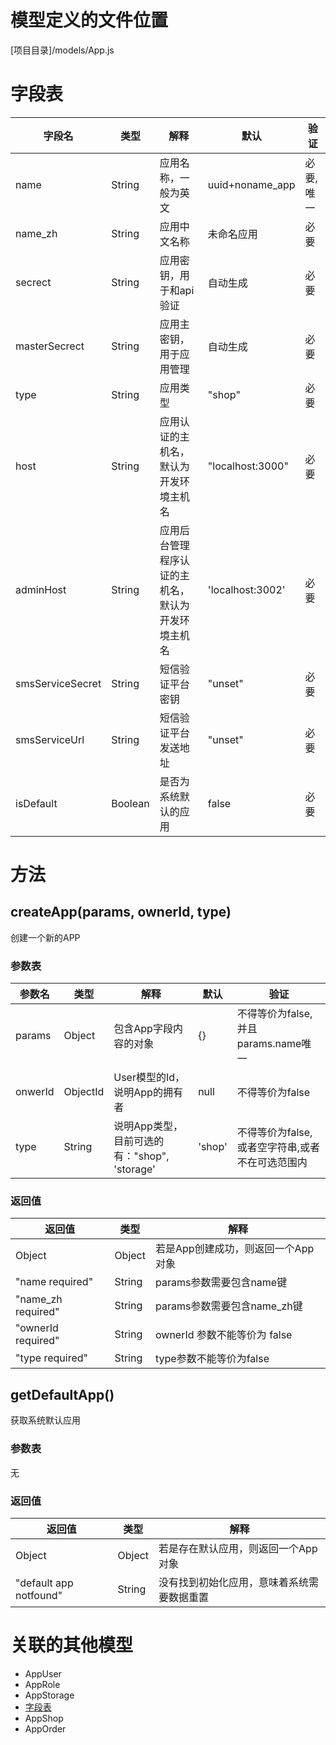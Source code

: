 <!-- TITLE: App模型 -->
<!-- SUBTITLE: 用于处理系统的应用管理 -->
# 模型定义的文件位置
[项目目录]/models/App.js

# 字段表
| 字段名           | 类型   | 解释                                               | 默认             | 验证       |
|------------------|--------|----------------------------------------------------|------------------|------------|
| name             | String | 应用名称，一般为英文                               | uuid+noname_app  | 必要, 唯一 |
| name_zh          | String | 应用中文名称                                       | 未命名应用       | 必要       |
| secrect          | String | 应用密钥，用于和api验证                            | 自动生成         | 必要       |
| masterSecrect    | String | 应用主密钥，用于应用管理                           | 自动生成         | 必要       |
| type             | String | 应用类型                                           | "shop"           | 必要       |
| host             | String | 应用认证的主机名，默认为开发环境主机名             | "localhost:3000" | 必要       |
| adminHost        | String | 应用后台管理程序认证的主机名，默认为开发环境主机名 | 'localhost:3002' | 必要       |
| smsServiceSecret | String | 短信验证平台密钥                                   | "unset"               | 必要       |
| smsServiceUrl    | String | 短信验证平台发送地址                               | "unset"               | 必要       |
| isDefault    | Boolean | 是否为系统默认的应用                               | false               | 必要       |


# 方法

## createApp(params,  ownerId, type)
创建一个新的APP
### 参数表
| 参数名 | 类型     | 解释                                         | 默认   | 验证                                        |
|--------|----------|----------------------------------------------|--------|---------------------------------------------|
| params | Object   | 包含App字段内容的对象                        | {}     | 不得等价为false, 并且params.name唯一            |
| onwerId  | ObjectId | User模型的Id， 说明App的拥有者               | null   | 不得等价为false                                 |
| type   | String   | 说明App类型，目前可选的有："shop", 'storage' | 'shop' | 不得等价为false,或者空字符串,或者不在可选范围内 |


### 返回值
| 返回值             | 类型   | 解释                               |
|--------------------|--------|------------------------------------|
| Object<App>        | Object | 若是App创建成功，则返回一个App对象 |
| "name required"    | String | params参数需要包含name键           |
| "name_zh required" | String | params参数需要包含name_zh键        |
| "ownerId required" | String | ownerId 参数不能等价为 false       |
| "type required"    | String | type参数不能等价为false            |

## getDefaultApp()
获取系统默认应用
### 参数表
无
### 返回值
| 返回值             | 类型   | 解释                               |
|--------------------|--------|------------------------------------|
| Object<App>        | Object | 若是存在默认应用，则返回一个App对象 |
|"default app notfound"  | String | 没有找到初始化应用，意味着系统需要数据重置           |


# 关联的其他模型

* AppUser
* AppRole
* AppStorage
* [字段表](/app模型#字段表)
* AppShop
* AppOrder


